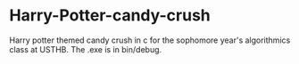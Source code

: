# Harry-Potter-candy-crush
Harry potter themed candy crush in c for the sophomore year's algorithmics class at USTHB. 
The .exe is in bin/debug.
